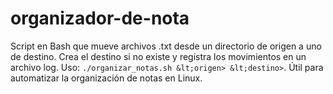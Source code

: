 # organizador-de-nota
Script en Bash que mueve archivos .txt desde un directorio de origen a uno de destino. Crea el destino si no existe y registra los movimientos en un archivo log. Uso: `./organizar_notas.sh &lt;origen> &lt;destino>`. Útil para automatizar la organización de notas en Linux.
